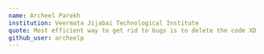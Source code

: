 ```yaml
---
name: Archeel Parekh
institution: Veermata Jijabai Technological Institute
quote: Most efficient way to get rid to bugs is to delete the code XD
github_user: archeelp
---
```

